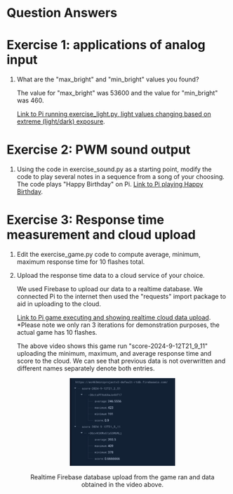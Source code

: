 # Question Answers

# Exercise 1: applications of analog input

1. What are the "max_bright" and "min_bright" values you found?

   The value for "max_bright" was 53600 and the value for "min_bright" was 460.
   
   [Link to Pi running exercise_light.py, light values changing based on extreme (light/dark) exposure](https://drive.google.com/file/d/1lmQHyUK9U_8Z4o5gfOX9NQN8-uoS1qvC/view?usp=sharing).
    

# Exercise 2: PWM sound output

1. Using the code in exercise_sound.py as a starting point, modify the code to play several notes in a sequence from a song of your choosing.
    The code plays "Happy Birthday" on Pi.
    [Link to Pi playing Happy Birthday](https://drive.google.com/file/d/1wWi8ZwWhAkjoc05ARjKiIBn__7dpbHJv/view?usp=sharing).


# Exercise 3: Response time measurement and cloud upload

1. Edit the exercise_game.py code to compute average, minimum, maximum response time for 10 flashes total.
2. Upload the response time data to a cloud service of your choice.

   We used Firebase to upload our data to a realtime database. We connected Pi to the internet then used the "requests" import package to aid in uploading to the cloud.
   
   [Link to Pi game executing and showing realtime cloud data upload](https://drive.google.com/file/d/1cw-YptZYSptJHWm04gG8aB3Lu4MxcZ4U/view?usp=drive_link). *Please note we only ran 3 iterations for demonstration purposes, the actual game has 10 flashes.

   The above video shows this game run "score-2024-9-12T21_9_11" uploading the minimum, maximum, and average response time and score to the cloud. We can see that previous data is not overwritten and different names separately denote both entries.

   <p align="center">
    <img src="./images/database_pic.png" width="50%">
    </p>
    <p align="center">
    Realtime Firebase database upload from the game ran and data obtained in the video above.
    </p>
